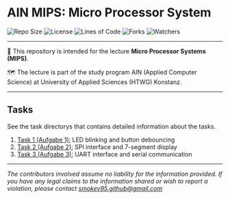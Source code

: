 # AIN MIPS: Micro Processor System

![Repo Size](https://img.shields.io/github/repo-size/Smokey95/AIN_MIPS)
![License](https://img.shields.io/github/license/Smokey95/AIN_MIPS)
![Lines of Code](https://img.shields.io/tokei/lines/github/Smokey95/AIN_MIPS)
![Forks](https://img.shields.io/github/forks/Smokey95/AIN_MIPS?style=social)
![Watchers](https://img.shields.io/github/watchers/Smokey95/AIN_MIPS?style=social)

***

📄 This repository is intended for the lecture **Micro Processor Systems (MIPS)**.

🗺️ The lecture is part of the study program AIN (Applied Computer Science) at University of Applied Sciences (HTWG) Konstanz.

***

## Tasks

See the task directorys that contains detailed information about the tasks.

  1. [Task 1 (Aufgabe 1):](/Aufgabe_1/) LED blinking and button debouncing
  2. [Task 2 (Aufgabe 2):](/Aufgabe_2/) SPI interface and 7-segment display
  3. [Task 3 (Aufgabe 3):](/Aufgabe_3/) UART interface and serial communication

***

*The contributors involved assume no liability for the information provided. If you have any legal claims to the information shared or wish to report a violation, please contact smokey95.github@gmail.com*